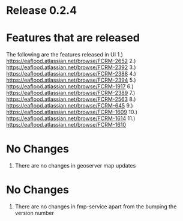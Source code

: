 # Release 0.2.4

# Features that are released
The following are the features released in UI
1.) https://eaflood.atlassian.net/browse/FCRM-2652
2.) https://eaflood.atlassian.net/browse/FCRM-2392
3.) https://eaflood.atlassian.net/browse/FCRM-2388
4.) https://eaflood.atlassian.net/browse/FCRM-2394
5.) https://eaflood.atlassian.net/browse/FCRM-1917
6.) https://eaflood.atlassian.net/browse/FCRM-2389
7.) https://eaflood.atlassian.net/browse/FCRM-2563
8.) https://eaflood.atlassian.net/browse/FCRM-645
9.) https://eaflood.atlassian.net/browse/FCRM-1609
10.) https://eaflood.atlassian.net/browse/FCRM-1614
11.) https://eaflood.atlassian.net/browse/FCRM-1610 


# No Changes
1) There are no changes in geoserver map updates

# No Changes
1) There are no changes in fmp-service apart from the bumping the version number



